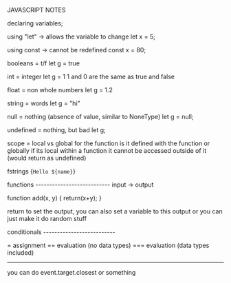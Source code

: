 JAVASCRIPT NOTES

declaring variables;

using "let" -> allows the variable to change
let x = 5;

using const -> cannot be redefined
const x = 80;

booleans = t/f
let g = true

int = integer
let g = 1
1 and 0 are the same as true and false

float = non whole numbers
let g = 1.2

string = words
let g = "hi"

null = nothing (absence of value, similar to NoneType)
let g = null;

undefined = nothing, but bad
let g;

scope = local vs global for the function
is it defined with the function or globally
if its local within a function it cannot be accessed outside of it
(would return as undefined)

fstrings
{`Hello ${name}`}

functions ---------------------------
input -> output

function add(x, y) {
    return(x+y);
}

return to set the output, you can also set a variable to this output
or you can just make it do random stuff

conditionals --------------------------

= assignment
== evaluation (no data types)
=== evaluation (data types included)



-----------------------------------

you can do event.target.closest or something